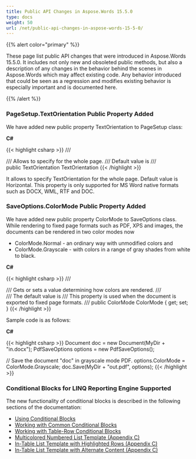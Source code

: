 ```yaml
---
title: Public API Changes in Aspose.Words 15.5.0
type: docs
weight: 50
url: /net/public-api-changes-in-aspose-words-15-5-0/
---
```


{{% alert color="primary" %}} 

These page list public API changes that were introduced in Aspose.Words 15.5.0. It includes not only new and obsoleted public methods, but also a description of any changes in the behavior behind the scenes in Aspose.Words which may affect existing code. Any behavior introduced that could be seen as a regression and modifies existing behavior is especially important and is documented here.

{{% /alert %}} 
### **PageSetup.TextOrientation Public Property Added**
We have added new public property TextOrientation to PageSetup class:

**C#**

{{< highlight csharp >}}
/// <summary>
/// Allows to specify <see cref="TextOrientation"/> for the whole page.
/// Default value is <see cref="Aspose.Words.TextOrientation.Horizontal"/>
/// </summary>
public TextOrientation TextOrientation
{{< /highlight >}}

It allows to specify TextOrientation for the whole page. Default value is Horizontal. This property is only supported for MS Word native formats such as DOCX, WML, RTF and DOC.
### **SaveOptions.ColorMode Public Property Added**
We have added new public property ColorMode to SaveOptions class. While rendering to fixed page formats such as PDF, XPS and images, the documents can be rendered in two color modes now

- ColorMode.Normal - an ordinary way with unmodified colors and
- ColorMode.Grayscale - with colors in a range of gray shades from white to black.

**C#**

{{< highlight csharp >}}
/// <summary>
/// Gets or sets a value determining how colors are rendered.
/// </summary>
/// <remarks>The default value is <see cref="Aspose.Words.Saving.ColorMode.Normal"/>
/// <para>This property is used when the document is exported to fixed page formats.</para>
/// </remarks>
public ColorMode ColorMode { get; set; }
{{< /highlight >}}

Sample code is as follows:

**C#**

{{< highlight csharp >}}
Document doc = new Document(MyDir + "in.docx");
PdfSaveOptions options = new PdfSaveOptions();

// Save the document "doc" in grayscale mode PDF.
options.ColorMode = ColorMode.Grayscale;
doc.Save(MyDir + "out.pdf", options);
{{< /highlight >}}
### **Conditional Blocks for LINQ Reporting Engine Supported**
The new functionality of conditional blocks is described in the following sections of the documentation:

- [Using Conditional Blocks](/words/net/template-syntax/#templatesyntax-usingconditionalblocks)
- [Working with Common Conditional Blocks](/words/net/template-syntax/#templatesyntax-workingwithcommonconditionalblocks)
- [Working with Table-Row Conditional Blocks](/words/net/template-syntax/#templatesyntax-workingwithtable-rowconditionalblocks)
- [Multicolored Numbered List Template (Appendix C)](/words/net/typical-templates/#typicaltemplates-multicolorednumberedlisttemplate)
- [In-Table List Template with Highlighted Rows (Appendix C)](/words/net/typical-templates/#typicaltemplates-in-tablelisttemplatewithhighlightedrows)
- [In-Table List Template with Alternate Content (Appendix C)](/words/net/typical-templates/#typicaltemplates-in-tablelisttemplatewithalternatecontent)
